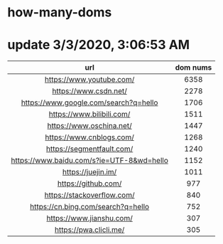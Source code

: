 # how-many-doms

# update 3/3/2020, 3:06:53 AM

url | dom nums
:-: | :-:
https://www.youtube.com/ | 6358
https://www.csdn.net/ | 2278
https://www.google.com/search?q=hello | 1706
https://www.bilibili.com/ | 1511
https://www.oschina.net/ | 1447
https://www.cnblogs.com/ | 1268
https://segmentfault.com/ | 1240
https://www.baidu.com/s?ie=UTF-8&wd=hello | 1152
https://juejin.im/ | 1011
https://github.com/ | 977
https://stackoverflow.com/ | 840
https://cn.bing.com/search?q=hello | 752
https://www.jianshu.com/ | 307
https://pwa.clicli.me/ | 305

